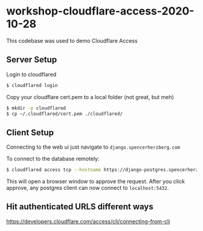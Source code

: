 # workshop-cloudflare-access-2020-10-28

This codebase was used to demo Cloudflare Access

## Server Setup

Login to cloudflared

```bash
$ cloudflared login
```

Copy your cloudflare cert.pem to a local folder (not great, but meh)

```bash
$ mkdir -p cloudflared
$ cp ~/.cloudflared/cert.pem ./cloudflared/
```

## Client Setup

Connecting to the web ui just navigate to `django.spencerherzberg.com`

To connect to the database remotely:

```bash
$ cloudflared access tcp --hostname https://django-postgres.spencerherzberg.com --url localhost:5432
```

This will open a browser window to approve the request. After you click approve, any postgres client can now connect to `localhost:5432`.

## Hit authenticated URLS different ways

https://developers.cloudflare.com/access/cli/connecting-from-cli